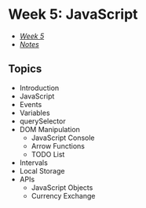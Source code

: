 # Week 5: JavaScript

- [_Week 5_](https://cs50.harvard.edu/web/2020/weeks/5/)
- [_Notes_](https://cs50.harvard.edu/web/2020/notes/5/)

## Topics

- Introduction
- JavaScript
- Events
- Variables
- querySelector
- DOM Manipulation
  - JavaScript Console
  - Arrow Functions
  - TODO List
- Intervals
- Local Storage
- APIs
  - JavaScript Objects
  - Currency Exchange
